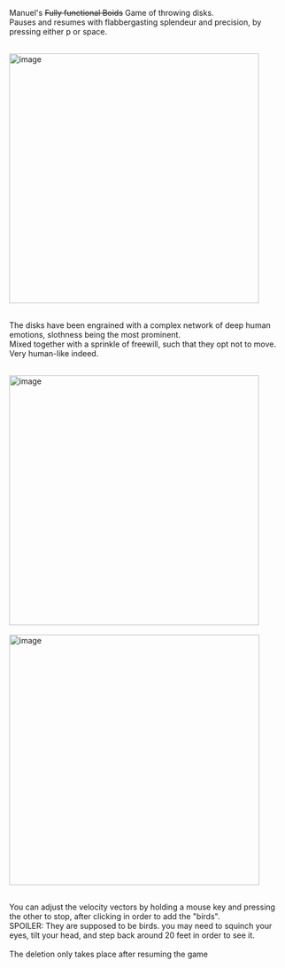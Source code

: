 Manuel's ~~Fully functional Boids~~ Game of throwing disks. <br> Pauses and resumes with flabbergasting splendeur and precision, by pressing either p or space. <br><br>

<img width="451" alt="image" src="https://github.com/suarezmanuel/Boids/assets/146821569/489f33c6-b956-4a5e-94f7-797837db7676"> <br><br>

The disks have been engrained with a complex network of deep human emotions, slothness being the most prominent. <br>
Mixed together with a sprinkle of freewill, such that they opt not to move. <br>
Very human-like indeed. <br><br>

<img width="451" alt="image" src="https://github.com/suarezmanuel/Boids/assets/146821569/dfd31aba-7c4e-426e-b338-9a83396742e6"> <br><br>
<img width="452" alt="image" src="https://github.com/suarezmanuel/Boids/assets/146821569/7c647ad5-dc9f-4ab2-a089-ce7cf802779c"> <br><br>

You can adjust the velocity vectors by holding a mouse key and pressing the other to stop, after clicking in order to add the "birds". <br>
SPOILER: They are supposed to be birds. you may need to squinch your eyes, tilt your head, and step back around 20 feet in order to see it. <br><br>
The deletion only takes place after resuming the game
